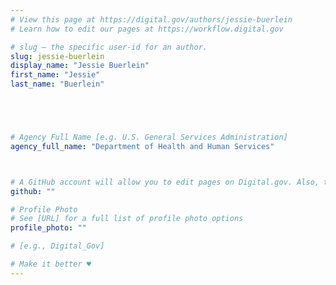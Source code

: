 ```yaml
---
# View this page at https://digital.gov/authors/jessie-buerlein
# Learn how to edit our pages at https://workflow.digital.gov

# slug — the specific user-id for an author.
slug: jessie-buerlein
display_name: "Jessie Buerlein"
first_name: "Jessie"
last_name: "Buerlein"





# Agency Full Name [e.g. U.S. General Services Administration]
agency_full_name: "Department of Health and Human Services"



# A GitHub account will allow you to edit pages on Digital.gov. Also, the image used in your GitHub account can be used to populate your digital.gov profile photo. Learn more about getting a Github account at [URL]
github: ""

# Profile Photo
# See [URL] for a full list of profile photo options
profile_photo: ""

# [e.g., Digital_Gov]

# Make it better ♥
---
```

